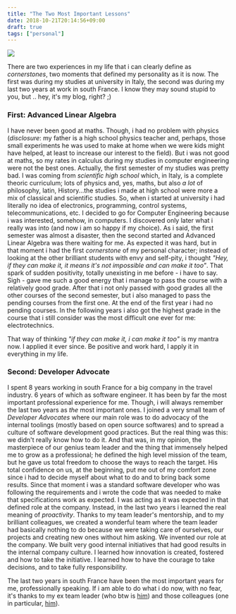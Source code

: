 ```yaml
---
title: "The Two Most Important Lessons"
date: 2018-10-21T20:14:56+09:00
draft: true
tags: ["personal"]
---
```

<img src="../../../img/grow.jpg"/>

There are two experiences in my life that i can clearly define as _cornerstones_, two moments that defined my personality as it is now. The first was during my studies at university in Italy, the second was during my last two years at work in south France. I know they may sound stupid to you, but .. hey, it's my blog, right? ;)

### First: Advanced Linear Algebra
I have never been good at maths. Though, i had no problem with physics (_disclosure_: my father is a high school physics teacher and, perhaps, those small experiments he was used to make at home when we were kids might have helped, at least to increase our interest to the field). But i was not good at maths, so my rates in calculus during my studies in computer engineering were not the best ones. Actually, the first semester of my studies was pretty bad. I was coming from _scientific high school_ which, in Italy, is a complete theoric curriculum; lots of physics and, yes, maths, but also *a lot* of philosophy, latin, History...the studies i made at high school were more a mix of classical and scientific studies. So, when i started at university i had literally no idea of electronics, programming, control systems, telecommunications, etc. I decided to go for Computer Engineering because i was interested, somehow, in computers. I discovered only later what i really was into (and now i am so happy if my choice). 
As i said, the first semester was almost a disaster, then the second started and Advanced Linear Algebra was there waiting for me. As expected it was hard, but in that moment i had the first _cornerstone_ of my personal character; instead of looking at the other brilliant students with envy and self-pity, i thought _"Hey, if they can make it, it means it's not impossible and can make it too"_. That spark of sudden positivity, totally unexisting in me before - i have to say. Sigh - gave me such a good energy that i manage to pass the course with a relatively good grade. After that i not only passed with good grades all the other courses of the second semester, but i also managed to pass the pending courses from the first one. At the end of the first year i had no pending courses. In the following years i also got the highest grade in the course that i still consider was the most difficult one ever for me: electrotechnics.

That way of thinking _"if they can make it, i can make it too"_ is my mantra now. I applied it ever since. Be positive and work hard, I apply it in everything in my life.

### Second: Developer Advocate
I spent 8 years working in south France for a big company in the travel industry. 6 years of which as software engineer. It has been by far the most important professional experience for me. Though, i will always remember the last two years as *the* most important ones. I joined a very small team of _Developer Advocates_ where our main role was to do advocacy of the internal toolings (mostly based on open source softwares) and to spread a culture of software development good practices. But the real thing was this: we didn't really know how to do it. And that was, in my opinion, the masterpiece of our genius team leader and the thing that immensely helped me to grow as a professional; he defined the high level mission of the team, but he gave us total freedom to choose the ways to reach the target. His total confidence on us, at the beginning, put me out of my comfort zone since i had to decide myself about what to do and to bring back some results. Since that moment i was a standard software developer who was following the requirements and i wrote the code that was needed to make that specifications work as expected. I was acting as it was expected in that defined role at the company. Instead, in the last two years i learned the real meaning of _proactivity_. Thanks to my team leader's mentorship, and to my brilliant colleagues, we created a wonderful team where the team leader had basically nothing to do because we were taking care of ourselves, our projects and creating new ones without him asking. We invented our role at the company. We built very good internal initiatives that had good results in the internal company culture. I learned how innovation is created, fostered and how to take the initiative. I learned how to have the courage to take decisions, and to take fully responsibility.

The last two years in south France have been the most important years for me, professionally speaking. If i am able to do what i do now, with no fear, it's thanks to my ex team leader (who btw is [him](https://www.linkedin.com/in/pascal-cohen-1a81051/)) and those colleagues (one in particular, [him](https://www.linkedin.com/in/anthonyrouxfr/)).